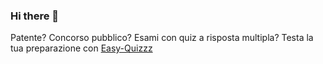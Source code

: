 ### Hi there 👋

Patente? Concorso pubblico? Esami con quiz a risposta multipla? Testa la tua preparazione con
[Easy-Quizzz](https://easy-quizzz.com/it/)


